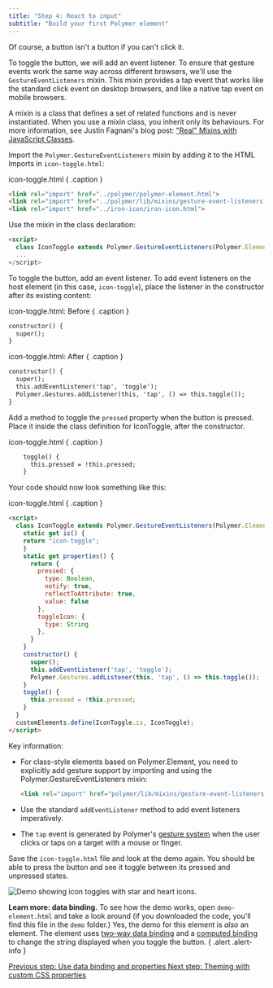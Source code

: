```yaml
---
title: "Step 4: React to input"
subtitle: "Build your first Polymer element"
---
```


Of course, a button isn't a button if you can't click it. 

To toggle the button, we will add an event listener. To ensure that gesture events work the same way across different browsers, we'll use the `GestureEventListeners` mixin. This mixin provides a tap event that works like the standard click event on desktop browsers, and like a native tap event on mobile browsers.

A mixin is a class that defines a set of related functions and is never instantiated. When you use a mixin class, you inherit only its behaviours. For more information, see Justin Fagnani's blog post: ["Real" Mixins with JavaScript Classes](http://justinfagnani.com/2015/12/21/real-mixins-with-javascript-classes/).

Import the `Polymer.GestureEventListeners` mixin by adding it to the HTML Imports in `icon-toggle.html`:
 
 icon-toggle.html { .caption }
 
```html
<link rel="import" href="../polymer/polymer-element.html">
<link rel="import" href="../polymer/lib/mixins/gesture-event-listeners.html">
<link rel="import" href="../iron-icon/iron-icon.html">
```

Use the mixin in the class declaration: 

```html
<script>
  class IconToggle extends Polymer.GestureEventListeners(Polymer.Element) {
  ...
</script>
```

To toggle the button, add an event listener. To add event listeners on the host element (in this
case, `icon-toggle`), place the listener in the constructor after its existing content:

icon-toggle.html: Before { .caption }

```html
constructor() {
  super();
}
```

  icon-toggle.html: After { .caption }

```html
constructor() {
  super();
  this.addEventListener('tap', 'toggle');
  Polymer.Gestures.addListener(this, 'tap', () => this.toggle());
}
```

Add a method to toggle the `pressed` property when the button is pressed. Place it inside the class definition for IconToggle, after the constructor.

icon-toggle.html { .caption }

```html
    toggle() {
      this.pressed = !this.pressed;
    }
```  

Your code should now look something like this:

icon-toggle.html { .caption }

```html
<script>
  class IconToggle extends Polymer.GestureEventListeners(Polymer.Element) {
    static get is() {
    return "icon-toggle";
    }
    static get properties() {
      return {
        pressed: {
          type: Boolean,
          notify: true,
          reflectToAttribute: true,
          value: false
        },
        toggleIcon: {
          type: String
        },
      }
    }
    constructor() {
      super();
      this.addEventListener('tap', 'toggle');
      Polymer.Gestures.addListener(this, 'tap', () => this.toggle());
    }
    toggle() {
      this.pressed = !this.pressed;
    }
  }
  customElements.define(IconToggle.is, IconToggle);
</script>
```

Key information:

*   For class-style elements based on Polymer.Element, you need to explicitly add gesture support by importing and using the Polymer.GestureEventListeners mixin:

    ```html
    <link rel="import" href="polymer/lib/mixins/gesture-event-listeners.html">
    ````

*   Use the standard `addEventListener` method to add event listeners imperatively.

*   The `tap` event is generated by Polymer's [gesture system](/2.0/docs/devguide/gesture-events)
    when the user clicks or taps on a target with a mouse or finger.

Save the `icon-toggle.html` file and look at the demo again. You should be able to press the button and see it
toggle between its pressed and unpressed states.

<img src="/images/2.0/first-element/databound-toggles.png" alt="Demo showing icon toggles with star and heart icons.">

**Learn more: data binding.** To see how the demo works, open `demo-element.html`
and take a look around (if you downloaded the code, you'll find this file in the `demo` folder.)
Yes, the demo for this element is _also_ an element. The
element uses <a href="/2.0/docs/devguide/data-binding#two-way-bindings">two-way
data binding</a> and a <a href="/2.0/docs/devguide/data-binding#annotated-computed">computed
binding</a> to change the string displayed when you toggle the button.
{ .alert .alert-info }

<a class="blue-button" href="step-3">
  Previous step: Use data binding and properties
</a>

<a class="blue-button" href="step-5">
  Next step: Theming with custom CSS properties
</a>
